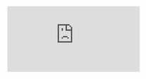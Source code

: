 ﻿![编程语言的发展趋势及未来方向（1）：历史回顾及趋势概述 ](http://blog.zhaojie.me/2010/04/trends-and-future-directions-in-programming-languages-by-anders-1-history-and-trends.html)
